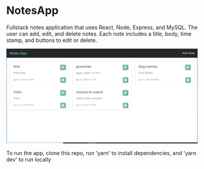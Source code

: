 # NotesApp

Fullstack notes application that uses React, Node, Express, and MySQL. The user can add, edit, and delete notes. Each note includes a title, body, time stamp, and buttons to edit or delete.

![Homepage snapshot](/readmeImg/Home.PNG)

To run the app, clone this repo, run 'yarn' to install dependencies, and 'yarn dev' to run locally
